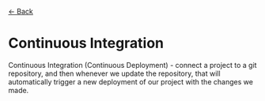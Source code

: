 [&larr; Back](./README.md)

# Continuous Integration

Continuous Integration (Continuous Deployment) - connect a project to a git repository, and then whenever we update the repository, that will automatically trigger a new deployment of our project with the changes we made.

<br>
